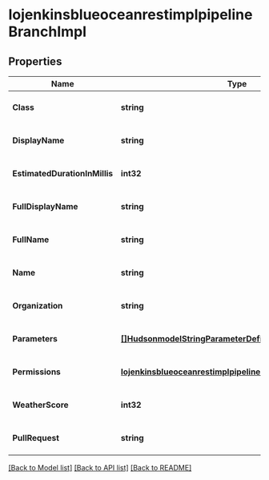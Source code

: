 # IojenkinsblueoceanrestimplpipelineBranchImpl

## Properties
Name | Type | Description | Notes
------------ | ------------- | ------------- | -------------
**Class** | **string** |  | [optional] [default to null]
**DisplayName** | **string** |  | [optional] [default to null]
**EstimatedDurationInMillis** | **int32** |  | [optional] [default to null]
**FullDisplayName** | **string** |  | [optional] [default to null]
**FullName** | **string** |  | [optional] [default to null]
**Name** | **string** |  | [optional] [default to null]
**Organization** | **string** |  | [optional] [default to null]
**Parameters** | [**[]HudsonmodelStringParameterDefinition**](hudsonmodelStringParameterDefinition.md) |  | [optional] [default to null]
**Permissions** | [**IojenkinsblueoceanrestimplpipelineBranchImplPermissions**](iojenkinsblueoceanrestimplpipelineBranchImpl_permissions.md) |  | [optional] [default to null]
**WeatherScore** | **int32** |  | [optional] [default to null]
**PullRequest** | **string** |  | [optional] [default to null]

[[Back to Model list]](../README.md#documentation-for-models) [[Back to API list]](../README.md#documentation-for-api-endpoints) [[Back to README]](../README.md)



